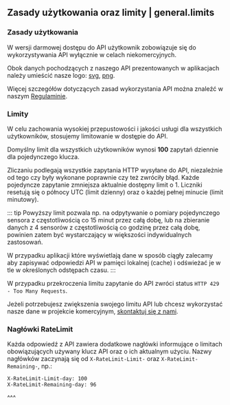 ## Zasady użytkowania oraz limity | general.limits

### Zasady użytkowania

W wersji darmowej dostępu do API użytkownik zobowiązuje się do wykorzystywania API wyłącznie w celach niekomercyjnych.

Obok danych pochodzących z naszego API prezentowanych w aplikacjach należy umieścić nasze logo: [svg](https://cdn.airly.eu/assets/LogoBlue.svg), [png](https://cdn.airly.eu/assets/LogoBlue.png).

Więcej szczegółów dotyczących zasad wykorzystania API można znaleźć w naszym [Regulaminie](https://airly.eu/docs/tos-pl.pdf).

### Limity

W celu zachowania wysokiej przepustowości i jakości usługi dla wszystkich użytkowników, stosujemy limitowanie w dostępie do API.

Domyślny limit dla wszystkich użytkowników wynosi **100** zapytań dziennie dla pojedynczego klucza.

Zliczaniu podlegają wszystkie zapytania HTTP wysyłane do API, niezależnie od tego czy były wykonane poprawnie czy też zwróciły błąd. Każde pojedyncze zapytanie zmniejsza aktualnie dostępny limit o 1. Liczniki resetują się o północy UTC (limit dzienny) oraz o każdej pełnej minucie (limit minutowy).

::: tip
Powyższy limit pozwala np. na odpytywanie o pomiary pojedynczego sensora z częstotliwością co 15 minut przez całą dobę, lub na zbieranie danych z 4 sensorów z częstotliwością co godzinę przez całą dobę, powinien zatem być wystarczający w większości indywidualnych zastosowań.

W przypadku aplikacji które wyświetlają dane w sposób ciągły zalecamy aby zapisywać odpowiedzi API w pamięci lokalnej (cache) i odświeżać je w tle w określonych odstępach czasu.
:::

W przypadku przekroczenia limitu zapytanie do API zwróci status `HTTP 429 - Too Many Requests`.

Jeżeli potrzebujesz zwiększenia swojego limitu API lub chcesz wykorzystać nasze dane w projekcie komercyjnym, [skontaktuj się z nami](https://airly.eu/pl/contact/).

### Nagłówki RateLimit

Każda odpowiedź z API zawiera dodatkowe nagłówki informujące o limitach obowiązujących używany klucz API oraz o ich aktualnym użyciu. Nazwy nagłówków zaczynają się od `X-RateLimit-Limit-` oraz `X-RateLimit-Remaining-`, np.:
```
X-RateLimit-Limit-day: 100
X-RateLimit-Remaining-day: 96
```

^^^
